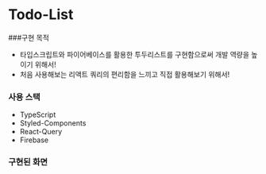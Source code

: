 
# Todo-List
###구현 목적
- 타입스크립트와 파이어베이스를 활용한 투두리스트를 구현함으로써 개발 역량을 높이기 위해서!
- 처음 사용해보는 리액트 쿼리의 편리함을 느끼고 직접 활용해보기 위해서!


### 사용 스택
- TypeScript
- Styled-Components
- React-Query
- Firebase

### 구현된 화면


